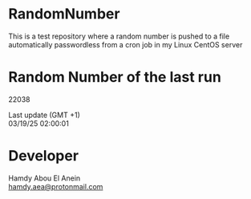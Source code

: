 # RandomNumber    
This is a test repository where a random number is pushed to a file automatically passwordless from a cron job in my Linux CentOS server    
# Random Number of the last run   
22038
      
Last update (GMT +1)    
03/19/25 02:00:01
# Developer    
Hamdy Abou El Anein   
hamdy.aea@protonmail.com
